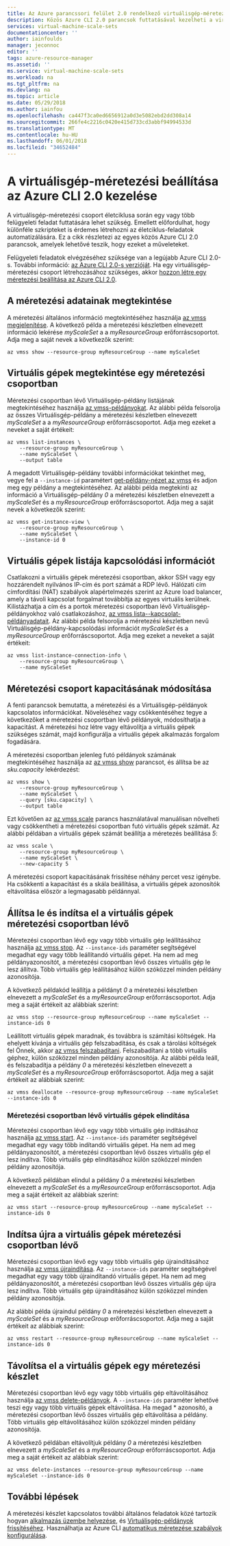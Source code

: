 ```yaml
---
title: Az Azure parancssori felület 2.0 rendelkező virtuálisgép-méretezési csoportok kezelése |} Microsoft Docs
description: Közös Azure CLI 2.0 parancsok futtatásával kezelheti a virtuálisgép-méretezési csoportok, például indítása és leállítása egy példányát, vagy módosítsa a skála kapacitás beállítása.
services: virtual-machine-scale-sets
documentationcenter: ''
author: iainfoulds
manager: jeconnoc
editor: ''
tags: azure-resource-manager
ms.assetid: ''
ms.service: virtual-machine-scale-sets
ms.workload: na
ms.tgt_pltfrm: na
ms.devlang: na
ms.topic: article
ms.date: 05/29/2018
ms.author: iainfou
ms.openlocfilehash: ca447f3ca0ed6656912a0d3e5082ebd2dd308a14
ms.sourcegitcommit: 266fe4c2216c0420e415d733cd3abbf94994533d
ms.translationtype: MT
ms.contentlocale: hu-HU
ms.lasthandoff: 06/01/2018
ms.locfileid: "34652484"
---
```

# <a name="manage-a-virtual-machine-scale-set-with-the-azure-cli-20"></a>A virtuálisgép-méretezési beállítása az Azure CLI 2.0 kezelése
A virtuálisgép-méretezési csoport életciklusa során egy vagy több felügyeleti feladat futtatására lehet szükség. Emellett előfordulhat, hogy különféle szkripteket is érdemes létrehozni az életciklus-feladatok automatizálására. Ez a cikk részletezi az egyes közös Azure CLI 2.0 parancsok, amelyek lehetővé teszik, hogy ezeket a műveleteket.

Felügyeleti feladatok elvégzéséhez szüksége van a legújabb Azure CLI 2.0-s. További információ: [az Azure CLI 2.0-s verzióját](/cli/azure/install-azure-cli). Ha egy virtuálisgép-méretezési csoport létrehozásához szükséges, akkor [hozzon létre egy méretezési beállítása az Azure CLI 2.0](quick-create-cli.md).


## <a name="view-information-about-a-scale-set"></a>A méretezési adatainak megtekintése
A méretezési általános információ megtekintéséhez használja [az vmss megjelenítése](/cli/azure/vmss#az_vmss_show). A következő példa a méretezési készletben elnevezett információ lekérése *myScaleSet* a a *myResourceGroup* erőforráscsoportot. Adja meg a saját nevek a következők szerint:

```azurecli
az vmss show --resource-group myResourceGroup --name myScaleSet
```


## <a name="view-vms-in-a-scale-set"></a>Virtuális gépek megtekintése egy méretezési csoportban
Méretezési csoportban lévő Virtuálisgép-példány listájának megtekintéséhez használja [az vmss-példányokat](/cli/azure/vmss#list-instances). Az alábbi példa felsorolja az összes Virtuálisgép-példány a méretezési készletben elnevezett *myScaleSet* a a *myResourceGroup* erőforráscsoportot. Adja meg ezeket a neveket a saját értékeit:

```azurecli
az vmss list-instances \
    --resource-group myResourceGroup \
    --name myScaleSet \
    --output table
```

A megadott Virtuálisgép-példány további információkat tekinthet meg, vegye fel a `--instance-id` paramétert [get-példány-nézet az vmss](/cli/azure/vmss#get-instance-view) és adjon meg egy példány a megtekintéséhez. Az alábbi példa megtekinti az információ a Virtuálisgép-példány *0* a méretezési készletben elnevezett a *myScaleSet* és a *myResourceGroup* erőforráscsoportot. Adja meg a saját nevek a következők szerint:

```azurecli
az vmss get-instance-view \
    --resource-group myResourceGroup \
    --name myScaleSet \
    --instance-id 0
```


## <a name="list-connection-information-for-vms"></a>Virtuális gépek listája kapcsolódási információt
Csatlakozni a virtuális gépek méretezési csoportban, akkor SSH vagy egy hozzárendelt nyilvános IP-cím és port számát a RDP lévő. Hálózati cím címfordítási (NAT) szabályok alapértelmezés szerint az Azure load balancer, amely a távoli kapcsolat forgalmat továbbítja az egyes virtuális kerülnek. Kilistázhatja a cím és a portok méretezési csoportban lévő Virtuálisgép-példányokhoz való csatlakozáshoz, [az vmss lista--kapcsolat-példányadatait](/cli/azure/vmss#list-instance-connection-info). Az alábbi példa felsorolja a méretezési készletben nevű Virtuálisgép-példány-kapcsolódási információt *myScaleSet* és a *myResourceGroup* erőforráscsoportot. Adja meg ezeket a neveket a saját értékeit:

```azurecli
az vmss list-instance-connection-info \
    --resource-group myResourceGroup \
    --name myScaleSet
```


## <a name="change-the-capacity-of-a-scale-set"></a>Méretezési csoport kapacitásának módosítása
A fenti parancsok bemutatta, a méretezési és a Virtuálisgép-példányok kapcsolatos információkat. Növeléséhez vagy csökkentéséhez tegye a következőket a méretezési csoportban lévő példányok, módosíthatja a kapacitást. A méretezési hoz létre vagy eltávolítja a virtuális gépek szükséges számát, majd konfigurálja a virtuális gépek alkalmazás forgalom fogadására.

A méretezési csoportban jelenleg futó példányok számának megtekintéséhez használja az [az vmss show](/cli/azure/vmss#az_vmss_show) parancsot, és állítsa be az *sku.capacity* lekérdezést:

```azurecli
az vmss show \
    --resource-group myResourceGroup \
    --name myScaleSet \
    --query [sku.capacity] \
    --output table
```

Ezt követően az [az vmss scale](/cli/azure/vmss#az_vmss_scale) parancs használatával manuálisan növelheti vagy csökkentheti a méretezési csoportban futó virtuális gépek számát. Az alábbi példában a virtuális gépek számát beállítja a méretezés beállítása *5*:

```azurecli
az vmss scale \
    --resource-group myResourceGroup \
    --name myScaleSet \
    --new-capacity 5
```

A méretezési csoport kapacitásának frissítése néhány percet vesz igénybe. Ha csökkenti a kapacitást és a skála beállítása, a virtuális gépek azonosítók eltávolítása először a legmagasabb példánnyal.


## <a name="stop-and-start-vms-in-a-scale-set"></a>Állítsa le és indítsa el a virtuális gépek méretezési csoportban lévő
Méretezési csoportban lévő egy vagy több virtuális gép leállításához használja [az vmss stop](/cli/azure/vmss/stop). Az `--instance-ids` paraméter segítségével megadhat egy vagy több leállítandó virtuális gépet. Ha nem ad meg példányazonosítót, a méretezési csoportban lévő összes virtuális gép le lesz állítva. Több virtuális gép leállításához külön szóközzel minden példány azonosítója.

A következő példakód leállítja a példányt *0* a méretezési készletben elnevezett a *myScaleSet* és a *myResourceGroup* erőforráscsoportot. Adja meg a saját értékeit az alábbiak szerint:

```azurecli
az vmss stop --resource-group myResourceGroup --name myScaleSet --instance-ids 0
```

Leállított virtuális gépek maradnak, és továbbra is számítási költségek. Ha ehelyett kívánja a virtuális gép felszabadítása, és csak a tárolási költségek fel Önnek, akkor [az vmss felszabadítani](/cli/azure/vmss#az_vmss_deallocate). Felszabadítani a több virtuális géphez, külön szóközzel minden példány azonosítója. Az alábbi példa leáll, és felszabadítja a példány *0* a méretezési készletben elnevezett a *myScaleSet* és a *myResourceGroup* erőforráscsoportot. Adja meg a saját értékeit az alábbiak szerint:

```azurecli
az vmss deallocate --resource-group myResourceGroup --name myScaleSet --instance-ids 0
```


### <a name="start-vms-in-a-scale-set"></a>Méretezési csoportban lévő virtuális gépek elindítása
Méretezési csoportban lévő egy vagy több virtuális gép indításához használja [az vmss start](/cli/azure/vmss#az_vmss_start). Az `--instance-ids` paraméter segítségével megadhat egy vagy több indítandó virtuális gépet. Ha nem ad meg példányazonosítót, a méretezési csoportban lévő összes virtuális gép el lesz indítva. Több virtuális gép elindításához külön szóközzel minden példány azonosítója.

A következő példában elindul a példány *0* a méretezési készletben elnevezett a *myScaleSet* és a *myResourceGroup* erőforráscsoportot. Adja meg a saját értékeit az alábbiak szerint:

```azurecli
az vmss start --resource-group myResourceGroup --name myScaleSet --instance-ids 0
```


## <a name="restart-vms-in-a-scale-set"></a>Indítsa újra a virtuális gépek méretezési csoportban lévő
Méretezési csoportban lévő egy vagy több virtuális gép újraindításához használja [az vmss újraindítása](/cli/azure/vmss#az_vmss_restart). Az `--instance-ids` paraméter segítségével megadhat egy vagy több újraindítandó virtuális gépet. Ha nem ad meg példányazonosítót, a méretezési csoportban lévő összes virtuális gép újra lesz indítva. Több virtuális gép újraindításához külön szóközzel minden példány azonosítója.

Az alábbi példa újraindul példány *0* a méretezési készletben elnevezett a *myScaleSet* és a *myResourceGroup* erőforráscsoportot. Adja meg a saját értékeit az alábbiak szerint:

```azurecli
az vmss restart --resource-group myResourceGroup --name myScaleSet --instance-ids 0
```


## <a name="remove-vms-from-a-scale-set"></a>Távolítsa el a virtuális gépek egy méretezési készlet
Méretezési csoportban lévő egy vagy több virtuális gép eltávolításához használja [az vmss delete-példányok](/cli/azure/vmss#delete-instances). A `--instance-ids` paraméter lehetővé teszi egy vagy több virtuális gépek eltávolítása. Ha megad * azonosító, a méretezési csoportban lévő összes virtuális gép eltávolítása a példány. Több virtuális gép eltávolításához külön szóközzel minden példány azonosítója.

A következő példában eltávolítjuk példány *0* a méretezési készletben elnevezett a *myScaleSet* és a *myResourceGroup* erőforráscsoportot. Adja meg a saját értékeit az alábbiak szerint:

```azurecli
az vmss delete-instances --resource-group myResourceGroup --name myScaleSet --instance-ids 0
```


## <a name="next-steps"></a>További lépések
A méretezési készlet kapcsolatos további általános feladatok közé tartozik hogyan [alkalmazás üzembe helyezése](virtual-machine-scale-sets-deploy-app.md), és [Virtuálisgép-példányok frissítéséhez](virtual-machine-scale-sets-upgrade-scale-set.md). Használhatja az Azure CLI [automatikus méretezése szabályok konfigurálása](virtual-machine-scale-sets-autoscale-overview.md).
